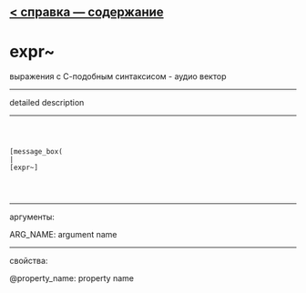 [< справка — содержание](ceammc_lib.html)
---

# expr~


выражения с С-подобным синтаксисом - аудио вектор

---

detailed description
<br>


---


```



[message_box(                                 
|
[expr~]


            
```

---
аргументы:

ARG_NAME: argument name<br>

---
свойства:

@property_name: property name<br>

